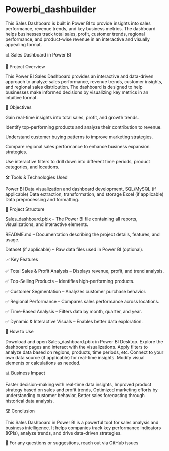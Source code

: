 # Powerbi_dashbuilder
This Sales Dashboard is built in Power BI to provide insights into sales performance, revenue trends, and key business metrics. The dashboard helps businesses track total sales, profit, customer trends, regional performance, and product-wise revenue in an interactive and visually appealing format.

📊 Sales Dashboard in Power BI

📌 Project Overview

This Power BI Sales Dashboard provides an interactive and data-driven approach to analyze sales performance, revenue trends, customer insights, and regional sales distribution. The dashboard is designed to help businesses make informed decisions by visualizing key metrics in an intuitive format.


🎯 Objectives

Gain real-time insights into total sales, profit, and growth trends.

Identify top-performing products and analyze their contribution to revenue.

Understand customer buying patterns to improve marketing strategies.

Compare regional sales performance to enhance business expansion strategies.

Use interactive filters to drill down into different time periods, product categories, and locations.


🛠️ Tools & Technologies Used

Power BI	Data visualization and dashboard development,
SQL/MySQL (if applicable)	Data extraction, transformation, and storage
Excel (if applicable)	Data preprocessing and formatting.


📂 Project Structure

Sales_dashboard.pbix – The Power BI file containing all reports, visualizations, and interactive elements.

README.md – Documentation describing the project details, features, and usage.

Dataset (if applicable) – Raw data files used in Power BI (optional).


📈 Key Features

✅ Total Sales & Profit Analysis – Displays revenue, profit, and trend analysis.

✅ Top-Selling Products – Identifies high-performing products.

✅ Customer Segmentation – Analyzes customer purchase behavior.

✅ Regional Performance – Compares sales performance across locations.

✅ Time-Based Analysis – Filters data by month, quarter, and year.

✅ Dynamic & Interactive Visuals – Enables better data exploration.

🚀 How to Use

Download and open Sales_dashboard.pbix in Power BI Desktop.
Explore the dashboard pages and interact with the visualizations.
Apply filters to analyze data based on regions, products, time periods, etc.
Connect to your own data source (if applicable) for real-time insights.
Modify visual elements or calculations as needed.


📊 Business Impact

Faster decision-making with real-time data insights,
Improved product strategy based on sales and profit trends,
Optimized marketing efforts by understanding customer behavior,
Better sales forecasting through historical data analysis.


🏆 Conclusion

This Sales Dashboard in Power BI is a powerful tool for sales analysis and business intelligence. It helps companies track key performance indicators (KPIs), analyze trends, and drive data-driven strategies.



📩 For any questions or suggestions, reach out via GitHub issues


